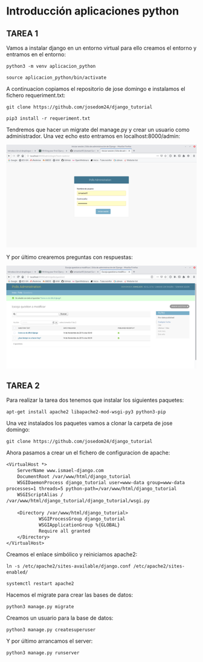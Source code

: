 # Introducción aplicaciones python

## TAREA 1

Vamos a instalar django en un entorno virtual para ello creamos el entorno y entramos en el entorno:

~~~
python3 -m venv aplicacion_python
~~~

~~~
source aplicacion_python/bin/activate
~~~

A continuacion copiamos el repositorio de jose domingo e instalamos el fichero requeriment.txt:

~~~
git clone https://github.com/josedom24/django_tutorial
~~~

~~~
pip3 install -r requeriment.txt
~~~

Tendremos que hacer un migrate del manage.py y crear un usuario como administrador.
Una vez echo esto entramos en localhost:8000/admin:

![Primera página](img/django1.png)

Y por último crearemos preguntas con respuestas:

![Primera página](img/django2.png)

## TAREA 2

Para realizar la tarea dos tenemos que instalar los siguientes paquetes:

~~~
apt-get install apache2 libapache2-mod-wsgi-py3 python3-pip
~~~

Una vez instalados los paquetes vamos a clonar la carpeta de jose domingo:

~~~
git clone https://github.com/josedom24/django_tutorial
~~~

Ahora pasamos a crear un el fichero de configuracion de apache:

~~~
<VirtualHost *>
    ServerName www.ismael-django.com
    DocumentRoot /var/www/html/django_tutorial
    WSGIDaemonProcess django_tutorial user=www-data group=www-data processes=1 threads=5 python-path=/var/www/html/django_tutorial
    WSGIScriptAlias / /var/www/html/django_tutorial/django_tutorial/wsgi.py

    <Directory /var/www/html/django_tutorial>
            WSGIProcessGroup django_tutorial
            WSGIApplicationGroup %{GLOBAL}
            Require all granted
    </Directory>
</VirtualHost>
~~~

Creamos el enlace simbólico y reiniciamos apache2:

~~~
ln -s /etc/apache2/sites-available/django.conf /etc/apache2/sites-enabled/
~~~

~~~
systemctl restart apache2
~~~

Hacemos el migrate para crear las bases de datos:

~~~
python3 manage.py migrate
~~~

Creamos un usuario para la base de datos:

~~~
python3 manage.py createsuperuser
~~~

Y por último arrancamos el server:

~~~
python3 manage.py runserver
~~~